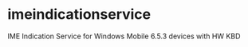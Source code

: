 imeindicationservice
====================

IME Indication Service for Windows Mobile 6.5.3 devices with HW KBD
